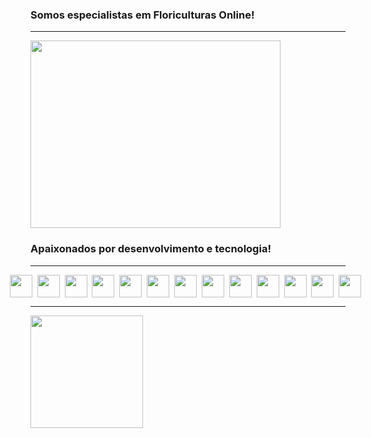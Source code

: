 ### Somos especialistas em Floriculturas Online!

<hr>



<img height="300" width="400" src="https://user-images.githubusercontent.com/113396349/190809709-ec3f6665-d2f8-45e7-9c80-d906c2180441.jpg"/>

### Apaixonados por desenvolvimento e tecnologia!

<hr>

<span style="display:flex; vertical-align: middle;justify-content:center;">
  <img height="36" width="36" src="https://cdn.jsdelivr.net/gh/devicons/devicon/icons/php/php-plain.svg"/>&nbsp&nbsp       
  <img height="36" width="36" src="https://cdn.jsdelivr.net/gh/devicons/devicon/icons/angularjs/angularjs-original.svg" />&nbsp&nbsp       
  <img height="36" width="36" src="https://cdn.jsdelivr.net/gh/devicons/devicon/icons/css3/css3-original.svg" />&nbsp&nbsp 
  <img height="36" width="36" src="https://cdn.jsdelivr.net/gh/devicons/devicon/icons/html5/html5-original.svg" />&nbsp&nbsp
  <img height="36" width="36" src="https://cdn.jsdelivr.net/gh/devicons/devicon/icons/git/git-original.svg" />&nbsp&nbsp
  <img height="36" width="36" src="https://cdn.jsdelivr.net/gh/devicons/devicon/icons/javascript/javascript-original.svg" />&nbsp&nbsp
  <img height="36" width="36" src="https://cdn.jsdelivr.net/gh/devicons/devicon/icons/linux/linux-original.svg" />&nbsp&nbsp
  <img height="36" width="36" src="https://cdn.jsdelivr.net/gh/devicons/devicon/icons/jquery/jquery-original-wordmark.svg" />&nbsp&nbsp
  <img height="36" width="36" src="https://cdn.jsdelivr.net/gh/devicons/devicon/icons/sass/sass-original.svg" />&nbsp&nbsp
  <img height="36" width="36" src="https://cdn.jsdelivr.net/gh/devicons/devicon/icons/vscode/vscode-original.svg" />&nbsp&nbsp
  <img height="36" width="36" src="https://cdn.jsdelivr.net/gh/devicons/devicon/icons/filezilla/filezilla-plain.svg" />&nbsp&nbsp
  <img height="36" width="36" src="https://cdn.jsdelivr.net/gh/devicons/devicon/icons/github/github-original.svg" />&nbsp&nbsp
  <img height="36" width="36" src="https://cdn.jsdelivr.net/gh/devicons/devicon/icons/ubuntu/ubuntu-plain.svg" />&nbsp&nbsp   
</span>

<hr>

<div>
  <a href="https://github.com/applojadev">
  <img height="180em" src="https://github-readme-stats.vercel.app/api?username=applojadev&show_icons=true&include_all_commits=true&count_private=true"/>
</div>
